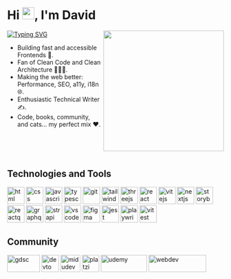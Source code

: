 <h1>Hi <img src="https://media.giphy.com/media/hvRJCLFzcasrR4ia7z/giphy.gif" width="28">, I'm David</h1>
<img align="right" src="https://media.giphy.com/media/lJNoBCvQYp7nq/giphy.gif" width="280" height="280" style="object-fit: cover;"/>
<a href="https://git.io/typing-svg"><img src="https://readme-typing-svg.herokuapp.com?font=Fira+Code&size=24&pause=1000&width=800&lines=+Building+fast+and+accessible+Frontends+%F0%9F%9A%80;Fan+of+Clean+Code+and+Clean+Architecture+%F0%9F%91%A8%F0%9F%8F%BB%E2%80%8D%F0%9F%92%BB;+Making+the+web+better%3A+Performance%2C+SEO%2C+a11y%2C+i18n+%F0%9F%8C%90;Enthusiastic+Technical+Writer+%E2%9C%8D%EF%B8%8F;Code%2C+books%2C+community%2C+and+cats...+my+perfect+mix+%E2%9D%A4%EF%B8%8F" alt="Typing SVG" /></a>


-   Building fast and accessible Frontends 🚀.
-   Fan of Clean Code and Clean Architecture 👨🏻‍💻.
-   Making the web better: Performance, SEO, a11y, i18n 🌐.
-   Enthusiastic Technical Writer ✍️.
-   Code, books, community, and cats... my perfect mix ❤️.


<br/>
<br/>
<br/>



## Technologies and Tools
<p align="left">
<img src="https://svgl.app/library/html5.svg" alt="html" width="40" height="40"/> 
<img src="https://svgl.app/library/css.svg" alt="css" width="40" height="40"/> 
<img src="https://svgl.app/library/javascript.svg" alt="javascript" width="40" height="40"/>
<img src="https://svgl.app/library/typescript.svg" alt="typescript" width="40" height="40"/>
<img src="https://svgl.app/library/git.svg" alt="git" width="40" height="40"/>    
<img src="https://svgl.app/library/tailwindcss.svg" alt="tailwindcss" width="40" height="40"/> 
<img src="https://svgl.app/library/threejs-dark.svg" alt="threejs" width="40" height="40"/>
<img src="https://svgl.app/library/react_dark.svg" alt="react" width="40" height="40"/> 
<img src="https://svgl.app/library/vitejs.svg" alt="vitejs" width="40" height="40"/> 
<img src="https://svgl.app/library/nextjs_icon_dark.svg" alt="nextjs" width="40" height="40"/>
<img src="https://svgl.app/library/storybook.svg" alt="storybook" width="40" height="40"/> 
<img src="https://svgl.app/library/reactquery.svg" alt="reactquery" width="40" height="40"/> 
<img src="https://svgl.app/library/graphql.svg" alt="graphql" width="40" height="40"/> 
<img src="https://svgl.app/library/strapi.svg" alt="strapi" width="40" height="40"/>
<img src="https://svgl.app/library/vscode.svg" alt="vscode" width="40" height="40"/>
<img src="https://svgl.app/library/figma.svg" alt="figma" width="40" height="40"/>
<img src="https://svgl.app/library/jest.svg" alt="jest" width="40" height="40"/>
<img src="https://svgl.app/library/playwright.svg" alt="playwright" width="40" height="40"/> 
<img src="https://svgl.app/library/vitest.svg" alt="vitest" width="40" height="40"/> 
 
</p>


## Community
<p align="left">
<img src="https://svgl.app/library/gdsc.svg" alt="gdsc" width="76" height="40"/> 
<img src="https://svgl.app/library/devto-dark.svg" alt="devto" width="40" height="40"/> 
<img src="https://svgl.app/library/midudev.svg" alt="midudev" width="46" height="40"/>
<img src="https://svgl.app/library/platzi.svg" alt="platzi" width="40" height="40"/>
<img src="https://svgl.app/library/udemy_dark.svg" alt="udemy" width="107" height="40"/>
<img src="https://svgl.app/library/webdev.svg" alt="webdev" width="134" height="40"/>
</p>
